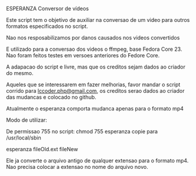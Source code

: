 ESPERANZA Conversor de vídeos

Este script tem o objetivo de auxiliar na conversao de um video para outros formatos especificados no script.

Nao nos resposabilizamos por danos causados nos videos convertidos

E utilizado para a conversao dos videos o ffmpeg, base Fedora Core 23. Nao foram feitos testes em versoes anteriores do Fedore Core.

A adapacao do script e livre, mas que os creditos sejam dados ao criador do mesmo.

Aqueles que se interessarem em fazer melhorias, favor mandar o script corrido para lccoder.php@gmail.com, os creditos serao dados ao criador das mudancas e colocado no github.

Atualmente o esperanza comporta mudanca apenas para o formato mp4

Modo de utilizar:

De permissao 755 no script: chmod 755 esperanza copie para /usr/local/sbin

esperanza fileOld.ext fileNew

Ele ja converte o arquivo antigo de qualquer extensao para o formato mp4. Nao precisa colocar a extensao no nome do arquivo novo.
